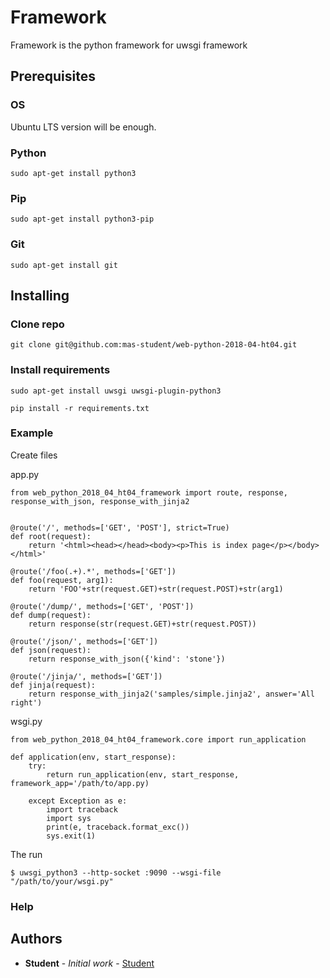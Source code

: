 # Framework

Framework is the python framework for uwsgi framework

## Prerequisites

### OS

Ubuntu LTS version will be enough.

### Python

```
sudo apt-get install python3
```

### Pip

```
sudo apt-get install python3-pip
```

### Git

```
sudo apt-get install git
```

## Installing

### Clone repo

```
git clone git@github.com:mas-student/web-python-2018-04-ht04.git
```

### Install requirements
```
sudo apt-get install uwsgi uwsgi-plugin-python3

pip install -r requirements.txt
```

### Example

Create files

app.py
```
from web_python_2018_04_ht04_framework import route, response, response_with_json, response_with_jinja2


@route('/', methods=['GET', 'POST'], strict=True)
def root(request):
    return '<html><head></head><body><p>This is index page</p></body></html>'

@route('/foo(.+).*', methods=['GET'])
def foo(request, arg1):
    return 'FOO'+str(request.GET)+str(request.POST)+str(arg1)

@route('/dump/', methods=['GET', 'POST'])
def dump(request):
    return response(str(request.GET)+str(request.POST))

@route('/json/', methods=['GET'])
def json(request):
    return response_with_json({'kind': 'stone'})

@route('/jinja/', methods=['GET'])
def jinja(request):
    return response_with_jinja2('samples/simple.jinja2', answer='All right')

```

wsgi.py
```
from web_python_2018_04_ht04_framework.core import run_application

def application(env, start_response):
    try:
        return run_application(env, start_response, framework_app='/path/to/app.py)

    except Exception as e:
        import traceback
        import sys
        print(e, traceback.format_exc())
        sys.exit(1)

```

The run

```
$ uwsgi_python3 --http-socket :9090 --wsgi-file "/path/to/your/wsgi.py"
```

### Help

## Authors

* **Student** - *Initial work* - [Student](https://github.com/mas-student)
